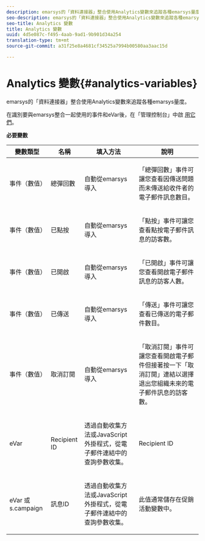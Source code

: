 ```yaml
---
description: emarsys的「資料連接器」整合使用Analytics變數來追蹤各種emarsys量度。
seo-description: emarsys的「資料連接器」整合使用Analytics變數來追蹤各種emarsys量度。
seo-title: Analytics 變數
title: Analytics 變數
uuid: 4d5e087c-f495-4aab-9ad1-9b901d34a254
translation-type: tm+mt
source-git-commit: a31f25e8a4681cf34525a7994b00580aa3aac15d

---
```



# Analytics 變數{#analytics-variables}

emarsys的「資料連接器」整合使用Analytics變數來追蹤各種emarsys量度。

在識別要與emarsys整合一起使用的事件和eVar後，在「管理控制台」中啟 [用它們](https://docs.adobe.com/content/help/en/analytics/admin/admin-tools/c-admin-tools.html)。

**必要變數**

<table id="table_5B8F3A1EB55D4BB48F669FB84C857256"> 
 <thead> 
  <tr> 
   <th colname="col1" class="entry"> 變數類型 </th> 
   <th colname="col2" class="entry"> 名稱 </th> 
   <th colname="col3" class="entry"> 填入方法 </th> 
   <th colname="col4" class="entry"> 說明 </th> 
  </tr>
 </thead>
 <tbody> 
  <tr> 
   <td colname="col1"> 事件（數值） </td> 
   <td colname="col2"> 總彈回數 </td> 
   <td colname="col3"> <p>自動從emarsys導入 </p> </td> 
   <td colname="col4"> <p>「總彈回數」事件可讓您查看因傳送問題而未傳送給收件者的電子郵件訊息數目。 </p> </td> 
  </tr> 
  <tr> 
   <td colname="col1"> 事件（數值） </td> 
   <td colname="col2"> 已點按 </td> 
   <td colname="col3"> <p>自動從emarsys導入 </p> </td> 
   <td colname="col4"> <p>「點按」事件可讓您查看點按電子郵件訊息的訪客數。 </p> </td> 
  </tr> 
  <tr> 
   <td colname="col1"> 事件（數值） </td> 
   <td colname="col2"> 已開啟 </td> 
   <td colname="col3"> <p>自動從emarsys導入 </p> </td> 
   <td colname="col4"> <p>「已開啟」事件可讓您查看開啟電子郵件訊息的訪客人數。 </p> </td> 
  </tr> 
  <tr> 
   <td colname="col1"> 事件（數值） </td> 
   <td colname="col2"> 已傳送 </td> 
   <td colname="col3"> <p>自動從emarsys導入 </p> </td> 
   <td colname="col4"> <p>「傳送」事件可讓您查看已傳送的電子郵件數目。 </p> </td> 
  </tr> 
  <tr> 
   <td colname="col1"> 事件（數值） </td> 
   <td colname="col2"> 取消訂閱 </td> 
   <td colname="col3"> <p>自動從emarsys導入 </p> </td> 
   <td colname="col4"> <p>「取消訂閱」事件可讓您查看開啟電子郵件但接著按一下「取消訂閱」連結以選擇退出您組織未來的電子郵件訊息的訪客數。 </p> </td> 
  </tr> 
  <tr> 
   <td colname="col1"> eVar </td> 
   <td colname="col2"> Recipient ID </td> 
   <td colname="col3"> <p>透過自動收集方法或JavaScript外掛程式，從電子郵件連結中的查詢參數收集。 </p> </td> 
   <td colname="col4"> Recipient ID </td> 
  </tr> 
  <tr> 
   <td colname="col1"> eVar 或s.campaign </td> 
   <td colname="col2"> 訊息ID </td> 
   <td colname="col3"> <p>透過自動收集方法或JavaScript外掛程式，從電子郵件連結中的查詢參數收集。 </p> </td> 
   <td colname="col4"> 此值通常儲存在促銷活動變數中。 </td> 
  </tr> 
 </tbody> 
</table>

